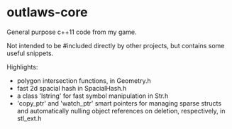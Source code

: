 outlaws-core
============

General purpose c++11 code from my game.

Not intended to be #included directly by other projects, but contains some useful snippets.

Highlights:
* polygon intersection functions, in Geometry.h
* fast 2d spacial hash in SpacialHash.h
* a class 'lstring' for fast symbol manipulation in Str.h
* 'copy_ptr' and 'watch_ptr' smart pointers for managing sparse structs and automatically nulling object references on deletion, respectively, in stl_ext.h


